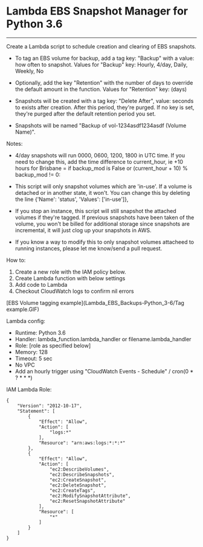 # Lambda EBS Snapshot Manager for Python 3.6
---

Create a Lambda script to schedule creation and clearing of EBS snapshots.

- To tag an EBS volume for backup, add a tag key: "Backup" with a value: how often to snapshot.
Values for "Backup" key: Hourly, 4/day, Daily, Weekly, No

- Optionally, add the key "Retention" with the number of days to override the default amount in the function.
Values for "Retention" key: (days)

- Snapshots will be created with a tag key: "Delete After", value: seconds to exists after creation. After this period, they're purged. If no key is set, they're purged after the default retention period you set.

- Snapshots will be named "Backup of vol-1234asdf1234asdf (Volume Name)".

Notes:
 - 4/day snapshots will run 0000, 0600, 1200, 1800 in UTC time. If you need to change this, add the time difference to current_hour, ie +10 hours for Brisbane = 
 if backup_mod is False or (current_hour + 10) % backup_mod != 0:

- This script will only snapshot volumes which are 'in-use'. If a volume is detached or in another state, it won't. You can change this by deleting the line {'Name': 'status', 'Values': ['in-use']},

- If you stop an instance, this script will still snapshot the attached volumes if they're tagged. If previous snapshots have been taken of the volume, you won't be billed for additional storage since snapshots are incremental, it will just clog up your snapshots in AWS.

 - If you know a way to modify this to only snapshot volumes attacheed to running instances, please let me know/send a pull request.

How to:
1. Create a new role with the IAM policy below.
2. Create Lambda function with below settings
3. Add code to Lambda
4. Checkout CloudWatch logs to confirm nil errors

[EBS Volume tagging example](Lambda_EBS_Backups-Python_3-6/Tag example.GIF)

Lambda config:
- Runtime: Python 3.6
- Handler: lambda_function.lambda_handler or filename.lambda_handler
- Role: [role as specified below]
- Memory: 128
- Timeout: 5 sec
- No VPC
- Add an hourly trigger using "CloudWatch Events - Schedule" / cron(0 * ? * * *) 

IAM Lambda Role:
```
{
    "Version": "2012-10-17",
    "Statement": [
        {
            "Effect": "Allow",
            "Action": [
                "logs:*"
            ],
            "Resource": "arn:aws:logs:*:*:*"
        },
        {
            "Effect": "Allow",
            "Action": [
                "ec2:DescribeVolumes",
                "ec2:DescribeSnapshots",
                "ec2:CreateSnapshot",
                "ec2:DeleteSnapshot",
                "ec2:CreateTags",
                "ec2:ModifySnapshotAttribute",
                "ec2:ResetSnapshotAttribute"
            ],
            "Resource": [
                "*"
            ]
        }
    ]
}
```


